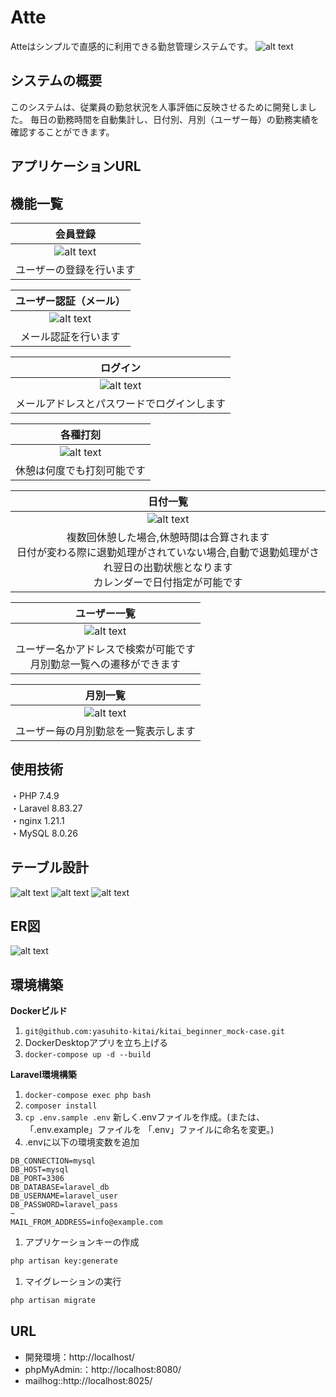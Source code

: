 # Atte
Atteはシンプルで直感的に利用できる勤怠管理システムです。
![alt text](/readme-img/Atte.jpg)

## システムの概要
このシステムは、従業員の勤怠状況を人事評価に反映させるために開発しました。
毎日の勤務時間を自動集計し、日付別、月別（ユーザー毎）の勤務実績を確認することができます。

## アプリケーションURL

## 機能一覧
|               会員登録               |
| :----------------------------------: |
| ![alt text](/readme-img/会員登録.jpg) |
| ユーザーの登録を行います |


|           ユーザー認証（メール）  |
| :------------------------------: |
| ![alt text](/readme-img/認証メール.jpg) |
|    メール認証を行います|


|               ログイン               |
| :----------------------------------: |
| ![alt text](/readme-img/ログイン.jpg)|
| メールアドレスとパスワードでログインします |

|               各種打刻               |
| :----------------------------------: |
| ![alt text](/readme-img/打刻.jpg) |
| 休憩は何度でも打刻可能です|


|               日付一覧               |
| :----------------------------------: |
| ![alt text](/readme-img/日付一覧.jpg) |
| 複数回休憩した場合,休憩時間は合算されます<br>日付が変わる際に退勤処理がされていない場合,自動で退勤処理がされ翌日の出勤状態となります<br>カレンダーで日付指定が可能です|

|                     ユーザー一覧                |
| :--------------------------------------------: |
|      ![alt text](/readme-img/ユーザー一覧.jpg)      |
| ユーザー名かアドレスで検索が可能です<br>月別勤怠一覧への遷移ができます|

|                    月別一覧                    |
| :--------------------------------------------: |
|       ![alt text](/readme-img/月別一覧.jpg)    |
| ユーザー毎の月別勤怠を一覧表示します |

## 使用技術
・PHP 7.4.9  
・Laravel 8.83.27  
・nginx 1.21.1  
・MySQL 8.0.26

## テーブル設計
![alt text](/readme-img/table1.jpg)
![alt text](/readme-img/table2.jpg)
![alt text](/readme-img/table3.jpg)

## ER図
![alt text](/readme-img/er.jpg)

## 環境構築

**Dockerビルド**
1. `git@github.com:yasuhito-kitai/kitai_beginner_mock-case.git`
2. DockerDesktopアプリを立ち上げる
3. `docker-compose up -d --build`

**Laravel環境構築**
1. `docker-compose exec php bash`
2. `composer install`
3. `cp .env.sample .env` 新しく.envファイルを作成。(または、「.env.example」ファイルを 「.env」ファイルに命名を変更。)
4. .envに以下の環境変数を追加
``` text
DB_CONNECTION=mysql
DB_HOST=mysql
DB_PORT=3306
DB_DATABASE=laravel_db
DB_USERNAME=laravel_user
DB_PASSWORD=laravel_pass
~
MAIL_FROM_ADDRESS=info@example.com
```
1. アプリケーションキーの作成
``` bash
php artisan key:generate
```

1. マイグレーションの実行
``` bash
php artisan migrate
```
## URL
- 開発環境：http://localhost/
- phpMyAdmin:：http://localhost:8080/
- mailhog::http://localhost:8025/